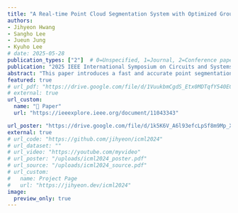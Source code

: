 ```yaml
---
title: "A Real-time Point Cloud Segmentation System with Optimized Ground Estimation Algorithm and Selective Neural Network"
authors:
- Jihyeon Hwang
- Sangho Lee
- Jueun Jung
- Kyuho Lee
# date: 2025-05-28
publication_types: ["2"]  # 0=Unspecified, 1=Journal, 2=Conference paper
publication: "2025 IEEE International Symposium on Circuits and Systems (ISCAS), London, UK, May 25-28, 2025." 
abstract: "This paper introduces a fast and accurate point segmentation system for real-time (< 50 ms) 3D-LiDAR semantic segmentation. The real-time application of 3D point-cloud neural networks (PNNs) for semantic segmentation of LiDAR-measured data faces considerable challenges such as memory overhead and processing delay in its implementation on GPUs due to the significant computational requirements. These challenges arise from the large volume of points and their complex spatial relationships, leading to intense computational and memory usage. To facilitate real-time implementation with high accuracy, a selective point segmentation (SPS) system is proposed with 3 key features: 1) Adaptive ground estimation for the surroundings, excluding the ground from PNN inference, thereby reducing latency by 46.0%, and addressing accuracy reductions due to false positives by implementing 2-step bin skipping; 2) Coarse-grained entropy-and-density-based region skipping (RSK) excludes large areas from ground estimation; and 3) Fine-grained bin skipping (BSK) with z-distribution skips non-ground bins within these areas. Together, the system achieves a processing time of 42.24 ms and a 3D semantic segmentation accuracy of 90.69% at the semantic KITTI dataset."
featured: true
# url_pdf: "https://drive.google.com/file/d/1VuukbmCgdS_Etx0MDTqfY540ECqJvu8l/view?usp=drive_link"
# external: true
url_custom:
  name: "🔗 Paper"
  url: "https://ieeexplore.ieee.org/document/11043343"

url_poster: "https://drive.google.com/file/d/1k5K6V_A6l93efcLpSf8m9Mp_Xnijs21h/view?usp=sharing"
external: true
# url_code: "https://github.com/jihyeon/icml2024"
# url_dataset: ""
# url_video: "https://youtube.com/myvideo"
# url_poster: "/uploads/icml2024_poster.pdf"
# url_source: "/uploads/icml2024_source.pdf"
# url_custom:
#   name: Project Page
#   url: "https://jihyeon.dev/icml2024"
image:
  preview_only: true
---
```



